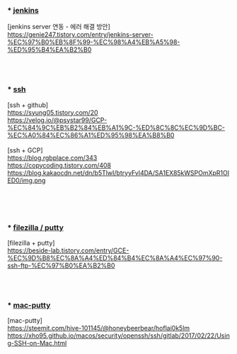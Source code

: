 
 <br/> 

### * [jenkins]() <br/>
  [jenkins server 연동 - 에러 해결 방안] <br/>
  https://genie247.tistory.com/entry/jenkins-server-%EC%97%B0%EB%8F%99-%EC%98%A4%EB%A5%98-%ED%95%B4%EA%B2%B0


<br/><br/>


### * [ssh]() <br/>
  [ssh + github] <br/>
  https://syung05.tistory.com/20 <br/>
  https://velog.io/@psystar99/GCP-%EC%84%9C%EB%B2%84%EB%A1%9C-%ED%8C%8C%EC%9D%BC-%EC%A0%84%EC%86%A1%ED%95%98%EA%B8%B0 <br/>
  <br/>
  [ssh + GCP] <br/>
  https://blog.rgbplace.com/343 <br/>
  https://copycoding.tistory.com/408  <br/>
  https://blog.kakaocdn.net/dn/b5TlwI/btryyFvl4DA/SA1EX85kWSPOmXpR1OlED0/img.png <br/>
  <br/>


  
<br/><br/>


### * [filezilla / putty]() <br/>
  [filezilla + putty] <br/>
  https://beside-lab.tistory.com/entry/GCE-%EC%9D%B8%EC%8A%A4%ED%84%B4%EC%8A%A4%EC%97%90-ssh-ftp-%EC%97%B0%EA%B2%B0

<br/><br/>


### * [mac-putty]() <br/>
  [mac-putty] <br/>
  https://steemit.com/hive-101145/@honeybeerbear/hoflai0k5lm
  https://xho95.github.io/macos/security/openssh/ssh/gitlab/2017/02/22/Using-SSH-on-Mac.html







<br/>
